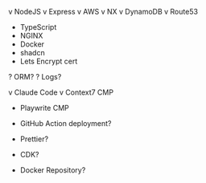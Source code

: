 v NodeJS
v Express
v AWS
v NX
v DynamoDB
v Route53
- TypeScript
- NGINX
- Docker
- shadcn
- Lets Encrypt cert

? ORM?
? Logs?

v Claude Code
v Context7 CMP
- Playwrite CMP

- GitHub Action deployment?
- Prettier?
- CDK?
- Docker Repository?